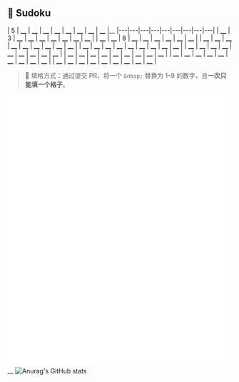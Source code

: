 ## 🧩 Sudoku


| 5 | [__](https://github.com/yunyinghua/yunyinghua/issues/new?title=sudoku%7Cset%7Cr1%7Cc2%7C) | [__](https://github.com/yunyinghua/yunyinghua/issues/new?title=sudoku%7Cset%7Cr1%7Cc3%7C) | [__](https://github.com/yunyinghua/yunyinghua/issues/new?title=sudoku%7Cset%7Cr1%7Cc4%7C) | [__](https://github.com/yunyinghua/yunyinghua/issues/new?title=sudoku%7Cset%7Cr1%7Cc5%7C) | [__](https://github.com/yunyinghua/yunyinghua/issues/new?title=sudoku%7Cset%7Cr1%7Cc6%7C) | [__](https://github.com/yunyinghua/yunyinghua/issues/new?title=sudoku%7Cset%7Cr1%7Cc7%7C) | [__](https://github.com/yunyinghua/yunyinghua/issues/new?title=sudoku%7Cset%7Cr1%7Cc8%7C) | [__](https://github.com/yunyinghua/yunyinghua/issues/new?title=sudoku%7Cset%7Cr1%7Cc9%7C) |__
|---|---|---|---|---|---|---|---|---|
| [__](https://github.com/yunyinghua/yunyinghua/issues/new?title=sudoku%7Cset%7Cr2%7Cc1%7C) | 3 | [__](https://github.com/yunyinghua/yunyinghua/issues/new?title=sudoku%7Cset%7Cr2%7Cc3%7C) | [__](https://github.com/yunyinghua/yunyinghua/issues/new?title=sudoku%7Cset%7Cr2%7Cc4%7C) | [__](https://github.com/yunyinghua/yunyinghua/issues/new?title=sudoku%7Cset%7Cr2%7Cc5%7C) | [__](https://github.com/yunyinghua/yunyinghua/issues/new?title=sudoku%7Cset%7Cr2%7Cc6%7C) | [__](https://github.com/yunyinghua/yunyinghua/issues/new?title=sudoku%7Cset%7Cr2%7Cc7%7C) | [__](https://github.com/yunyinghua/yunyinghua/issues/new?title=sudoku%7Cset%7Cr2%7Cc8%7C) | [__](https://github.com/yunyinghua/yunyinghua/issues/new?title=sudoku%7Cset%7Cr2%7Cc9%7C) |
| [__](https://github.com/yunyinghua/yunyinghua/issues/new?title=sudoku%7Cset%7Cr3%7Cc1%7C) | [__](https://github.com/yunyinghua/yunyinghua/issues/new?title=sudoku%7Cset%7Cr3%7Cc2%7C) | 8 | [__](https://github.com/yunyinghua/yunyinghua/issues/new?title=sudoku%7Cset%7Cr3%7Cc4%7C) | [__](https://github.com/yunyinghua/yunyinghua/issues/new?title=sudoku%7Cset%7Cr3%7Cc5%7C) | [__](https://github.com/yunyinghua/yunyinghua/issues/new?title=sudoku%7Cset%7Cr3%7Cc6%7C) | [__](https://github.com/yunyinghua/yunyinghua/issues/new?title=sudoku%7Cset%7Cr3%7Cc7%7C) | [__](https://github.com/yunyinghua/yunyinghua/issues/new?title=sudoku%7Cset%7Cr3%7Cc8%7C) | [__](https://github.com/yunyinghua/yunyinghua/issues/new?title=sudoku%7Cset%7Cr3%7Cc9%7C) |
| [__](https://github.com/yunyinghua/yunyinghua/issues/new?title=sudoku%7Cset%7Cr4%7Cc1%7C) | [__](https://github.com/yunyinghua/yunyinghua/issues/new?title=sudoku%7Cset%7Cr4%7Cc2%7C) | [__](https://github.com/yunyinghua/yunyinghua/issues/new?title=sudoku%7Cset%7Cr4%7Cc3%7C) | [__](https://github.com/yunyinghua/yunyinghua/issues/new?title=sudoku%7Cset%7Cr4%7Cc4%7C) | [__](https://github.com/yunyinghua/yunyinghua/issues/new?title=sudoku%7Cset%7Cr4%7Cc5%7C) | [__](https://github.com/yunyinghua/yunyinghua/issues/new?title=sudoku%7Cset%7Cr4%7Cc6%7C) | [__](https://github.com/yunyinghua/yunyinghua/issues/new?title=sudoku%7Cset%7Cr4%7Cc7%7C) | [__](https://github.com/yunyinghua/yunyinghua/issues/new?title=sudoku%7Cset%7Cr4%7Cc8%7C) | [__](https://github.com/yunyinghua/yunyinghua/issues/new?title=sudoku%7Cset%7Cr4%7Cc9%7C) |
| [__](https://github.com/yunyinghua/yunyinghua/issues/new?title=sudoku%7Cset%7Cr5%7Cc1%7C) | [__](https://github.com/yunyinghua/yunyinghua/issues/new?title=sudoku%7Cset%7Cr5%7Cc2%7C) | [__](https://github.com/yunyinghua/yunyinghua/issues/new?title=sudoku%7Cset%7Cr5%7Cc3%7C) | [__](https://github.com/yunyinghua/yunyinghua/issues/new?title=sudoku%7Cset%7Cr5%7Cc4%7C) | [__](https://github.com/yunyinghua/yunyinghua/issues/new?title=sudoku%7Cset%7Cr5%7Cc5%7C) | [__](https://github.com/yunyinghua/yunyinghua/issues/new?title=sudoku%7Cset%7Cr5%7Cc6%7C) | [__](https://github.com/yunyinghua/yunyinghua/issues/new?title=sudoku%7Cset%7Cr5%7Cc7%7C) | [__](https://github.com/yunyinghua/yunyinghua/issues/new?title=sudoku%7Cset%7Cr5%7Cc8%7C) | [__](https://github.com/yunyinghua/yunyinghua/issues/new?title=sudoku%7Cset%7Cr5%7Cc9%7C) |
| [__](https://github.com/yunyinghua/yunyinghua/issues/new?title=sudoku%7Cset%7Cr6%7Cc1%7C) | [__](https://github.com/yunyinghua/yunyinghua/issues/new?title=sudoku%7Cset%7Cr6%7Cc2%7C) | [__](https://github.com/yunyinghua/yunyinghua/issues/new?title=sudoku%7Cset%7Cr6%7Cc3%7C) | [__](https://github.com/yunyinghua/yunyinghua/issues/new?title=sudoku%7Cset%7Cr6%7Cc4%7C) | [__](https://github.com/yunyinghua/yunyinghua/issues/new?title=sudoku%7Cset%7Cr6%7Cc5%7C) | [__](https://github.com/yunyinghua/yunyinghua/issues/new?title=sudoku%7Cset%7Cr6%7Cc6%7C) | [__](https://github.com/yunyinghua/yunyinghua/issues/new?title=sudoku%7Cset%7Cr6%7Cc7%7C) | [__](https://github.com/yunyinghua/yunyinghua/issues/new?title=sudoku%7Cset%7Cr6%7Cc8%7C) | [__](https://github.com/yunyinghua/yunyinghua/issues/new?title=sudoku%7Cset%7Cr6%7Cc9%7C) |
| [__](https://github.com/yunyinghua/yunyinghua/issues/new?title=sudoku%7Cset%7Cr7%7Cc1%7C) | [__](https://github.com/yunyinghua/yunyinghua/issues/new?title=sudoku%7Cset%7Cr7%7Cc2%7C) | [__](https://github.com/yunyinghua/yunyinghua/issues/new?title=sudoku%7Cset%7Cr7%7Cc3%7C) | [__](https://github.com/yunyinghua/yunyinghua/issues/new?title=sudoku%7Cset%7Cr7%7Cc4%7C) | [__](https://github.com/yunyinghua/yunyinghua/issues/new?title=sudoku%7Cset%7Cr7%7Cc5%7C) | [__](https://github.com/yunyinghua/yunyinghua/issues/new?title=sudoku%7Cset%7Cr7%7Cc6%7C) | [__](https://github.com/yunyinghua/yunyinghua/issues/new?title=sudoku%7Cset%7Cr7%7Cc7%7C) | [__](https://github.com/yunyinghua/yunyinghua/issues/new?title=sudoku%7Cset%7Cr7%7Cc8%7C) | [__](https://github.com/yunyinghua/yunyinghua/issues/new?title=sudoku%7Cset%7Cr7%7Cc9%7C) |
| [__](https://github.com/yunyinghua/yunyinghua/issues/new?title=sudoku%7Cset%7Cr8%7Cc1%7C) | [__](https://github.com/yunyinghua/yunyinghua/issues/new?title=sudoku%7Cset%7Cr8%7Cc2%7C) | [__](https://github.com/yunyinghua/yunyinghua/issues/new?title=sudoku%7Cset%7Cr8%7Cc3%7C) | [__](https://github.com/yunyinghua/yunyinghua/issues/new?title=sudoku%7Cset%7Cr8%7Cc4%7C) | [__](https://github.com/yunyinghua/yunyinghua/issues/new?title=sudoku%7Cset%7Cr8%7Cc5%7C) | [__](https://github.com/yunyinghua/yunyinghua/issues/new?title=sudoku%7Cset%7Cr8%7Cc6%7C) | [__](https://github.com/yunyinghua/yunyinghua/issues/new?title=sudoku%7Cset%7Cr8%7Cc7%7C) | [__](https://github.com/yunyinghua/yunyinghua/issues/new?title=sudoku%7Cset%7Cr8%7Cc8%7C) | [__](https://github.com/yunyinghua/yunyinghua/issues/new?title=sudoku%7Cset%7Cr8%7Cc9%7C) |
| [__](https://github.com/yunyinghua/yunyinghua/issues/new?title=sudoku%7Cset%7Cr9%7Cc1%7C) | [__](https://github.com/yunyinghua/yunyinghua/issues/new?title=sudoku%7Cset%7Cr9%7Cc2%7C) | [__](https://github.com/yunyinghua/yunyinghua/issues/new?title=sudoku%7Cset%7Cr9%7Cc3%7C) | [__](https://github.com/yunyinghua/yunyinghua/issues/new?title=sudoku%7Cset%7Cr9%7Cc4%7C) | [__](https://github.com/yunyinghua/yunyinghua/issues/new?title=sudoku%7Cset%7Cr9%7Cc5%7C) | [__](https://github.com/yunyinghua/yunyinghua/issues/new?title=sudoku%7Cset%7Cr9%7Cc6%7C) | [__](https://github.com/yunyinghua/yunyinghua/issues/new?title=sudoku%7Cset%7Cr9%7Cc7%7C) | [__](https://github.com/yunyinghua/yunyinghua/issues/new?title=sudoku%7Cset%7Cr9%7Cc8%7C) | [__](https://github.com/yunyinghua/yunyinghua/issues/new?title=sudoku%7Cset%7Cr9%7Cc9%7C) |

 


> 🎯 填格方式：通过提交 PR，将一个 `&nbsp;` 替换为 1–9 的数字，且**一次只能填一个格子**。

![Metrics](/github-metrics.svg)__
![Anurag's GitHub stats](https://github-readme-stats.vercel.app/api?username=yunyinghua&show_icons=true&theme=tokyonight)
